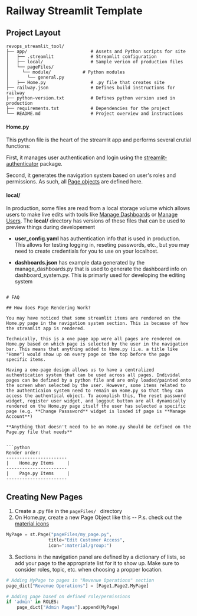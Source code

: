 # Railway Streamlit Template

## Project Layout

```plaintext
revops_streamlit_tool/
├── app/                        # Assets and Python scripts for site
│   ├── .streamlit              # Streamlit configuration  
│   ├── local/                  # Sample verion of production files
│   └── pageFiles/              
│     └── module/            # Python modules
│       └── general.py          
│   ├── Home.py                 # .py file that creates site
├── railway.json                # Defines build instructions for railway
├── python-version.txt          # Defines python version used in production
├── requirements.txt            # Dependencies for the project
└── README.md                   # Project overview and instructions
```

#### Home.py

This python file is the heart of the streamlit app and performs several crutial functions:

First, it manages user authentication and login using the [streamlit-authenticator](https://github.com/mkhorasani/Streamlit-Authenticator) package.

Second, it generates the navigation system based on user's roles and permissions. As such, all [Page objects](https://docs.streamlit.io/develop/api-reference/navigation/st.page) are defined here.

#### local/

In production, some files are read from a local storage volume which allows users to make live edits with tools like [Manage Dashboards](https://revopsstreamlittool-production.up.railway.app/manage_dashboards) or [Manage Users](https://revopsstreamlittool-production.up.railway.app/manage_users). The **local/** directory has versions of these files that can be used to preview things during developement

- **user_config.yaml** has authentication info that is used in production. This allows for testing logging in, reseting passwords, etc., but you may need to create credentials for you to use on your localhost.

- **dashboards.json** has example data generated by the manage_dashboards.py that is used to generate the dashboard info on dashboard_system.py. This is primarly used for developing the editing system 

```

# FAQ

## How does Page Rendering Work?

You may have noticed that some streamlit items are rendered on the Home.py page in the navigation system section. This is because of how the streamlit app is rendered.

Technically, this is a one page app were all pages are rendered on Home.py based on which page is selected by the user in the navigation bar. This means that anything added to Home.py (i.e. a title like "Home") would show up on every page on the top before the page specific items.

Having a one-page design allows us to have a centralized authentication system that can be used across all pages. Individal pages can be defined by a python file and are only loaded/painted onto the screen when selected by the user. However, some items related to the authenticaion system need to remain on Home.py so that they can access the authentical object. To acomplish this, The reset password widget, register user widget, and loggout button are all dynamically rendered on the Home.py page itself the user has selected a specific page (e.g. **Change Passsword** widget is loaded if page is **Manage Account**)

**Anything that doesn't need to be on Home.py should be defined on the Page.py file that needs**


```python
Render order:
-----------------------
|    Home.py Items     |
-----------------------
|    Page.py Items     |
-----------------------
```

## Creating New Pages

1. Create a .py file in the `pageFiles/ ` directory
2. On Home.py, create a new Page Object like this -- P.s. check out the [material icons](https://fonts.google.com/icons)

```python
MyPage = st.Page("pageFiles/my_page.py",
                title="Edit Customer Access",
                icon=":material/group:")
```
3. Sections in the navigation panel are defined by a dictionary of lists, so add your page to the appropriate list for it to show up. Make sure to consider roles, topic, etc. when choosing a propper location.

```python
# Adding MyPage to pages in "Revenue Operations" section
page_dict["Revenue Operations"] = [Page1,Page2,MyPage]

# Adding page based on defined role/permissions
if 'admin' in ROLES:
    page_dict["Admin Pages"].append(MyPage)